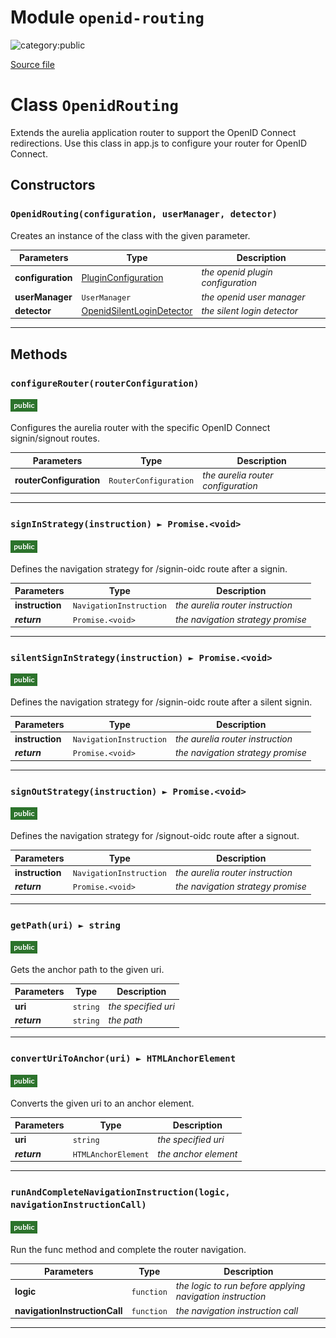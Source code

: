 # Module `openid-routing`

![category:public](https://img.shields.io/badge/category-public-FF5000.svg?style=flat-square)



[Source file](..\src\openid-routing.js)

# Class `OpenidRouting`

Extends the aurelia application router to support the OpenID Connect redirections.
Use this class in app.js to configure your router for OpenID Connect.

## Constructors


### `OpenidRouting(configuration, userManager, detector)`

Creates an instance of the class with the given parameter.

Parameters | Type | Description
--- | --- | ---
__configuration__ | [PluginConfiguration](src_plugin-configuration.md) | *the openid plugin configuration*
__userManager__ | `UserManager` | *the openid user manager*
__detector__ | [OpenidSilentLoginDetector](src_openid-silent-login-detector.md) | *the silent login detector*

---

## Methods

### `configureRouter(routerConfiguration)`

![modifier: public](images/badges/modifier-public.png)

Configures the aurelia router with the specific OpenID Connect signin/signout routes.

Parameters | Type | Description
--- | --- | ---
__routerConfiguration__ | `RouterConfiguration` | *the aurelia router configuration*

---

### `signInStrategy(instruction) ► Promise.<void>`

![modifier: public](images/badges/modifier-public.png)

Defines the navigation strategy for /signin-oidc route after a signin.

Parameters | Type | Description
--- | --- | ---
__instruction__ | `NavigationInstruction` | *the aurelia router instruction*
__*return*__ | `Promise.<void>` | *the navigation strategy promise*

---

### `silentSignInStrategy(instruction) ► Promise.<void>`

![modifier: public](images/badges/modifier-public.png)

Defines the navigation strategy for /signin-oidc route after a silent signin.

Parameters | Type | Description
--- | --- | ---
__instruction__ | `NavigationInstruction` | *the aurelia router instruction*
__*return*__ | `Promise.<void>` | *the navigation strategy promise*

---

### `signOutStrategy(instruction) ► Promise.<void>`

![modifier: public](images/badges/modifier-public.png)

Defines the navigation strategy for /signout-oidc route after a signout.

Parameters | Type | Description
--- | --- | ---
__instruction__ | `NavigationInstruction` | *the aurelia router instruction*
__*return*__ | `Promise.<void>` | *the navigation strategy promise*

---

### `getPath(uri) ► string`

![modifier: public](images/badges/modifier-public.png)

Gets the anchor path to the given uri.

Parameters | Type | Description
--- | --- | ---
__uri__ | `string` | *the specified uri*
__*return*__ | `string` | *the path*

---

### `convertUriToAnchor(uri) ► HTMLAnchorElement`

![modifier: public](images/badges/modifier-public.png)

Converts the given uri to an anchor element.

Parameters | Type | Description
--- | --- | ---
__uri__ | `string` | *the specified uri*
__*return*__ | `HTMLAnchorElement` | *the anchor element*

---

### `runAndCompleteNavigationInstruction(logic, navigationInstructionCall)`

![modifier: public](images/badges/modifier-public.png)

Run the func method and complete the router navigation.

Parameters | Type | Description
--- | --- | ---
__logic__ | `function` | *the logic to run before applying navigation instruction*
__navigationInstructionCall__ | `function` | *the navigation instruction call*

---
